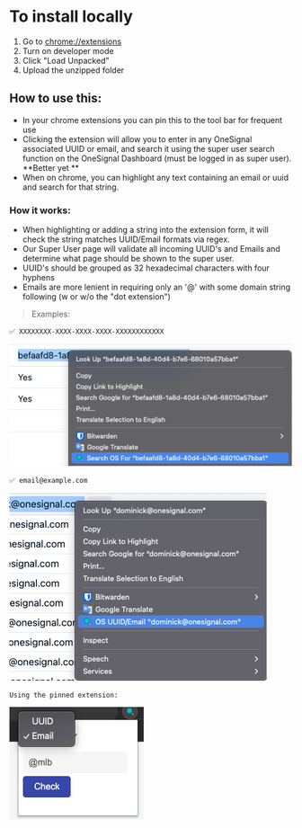 # To install locally
1. Go to [chrome://extensions](chrome://extensions)
2. Turn on developer mode
3. Click "Load Unpacked"
4. Upload the unzipped folder

## How to use this:
- In your chrome extensions you can pin this to the tool bar for frequent use
- Clicking the extension will allow you to enter in any OneSignal associated UUID or email, and search it using the super user search function on the OneSignal Dashboard (must be logged in as super user).
**Better yet **
- When on chrome, you can highlight any text containing an email or uuid and search for that string.

 ### How it works:
- When highlighting or adding a string into the extension form, it will check the string matches UUID/Email formats via regex.
- Our Super User page will validate all incoming UUID's and Emails and determine what page should be shown to the super user.
- UUID's should be grouped as 32 hexadecimal characters with four hyphens
- Emails are more lenient in requiring only an '@' with some domain string following (w or w/o the "dot extension")
> Examples:  
```
✅ XXXXXXXX-XXXX-XXXX-XXXX-XXXXXXXXXXXX
```
![ReadMeImg/plus.png](ReadMeImg/uuid.png)
```
✅ email@example.com
```
![ReadMeImg/email.png](ReadMeImg/email.png)
```
Using the pinned extension:
```
![ReadMeImg/extension.png](ReadMeImg/extension.png)

